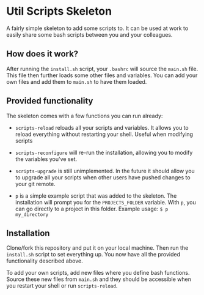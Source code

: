 # Util Scripts Skeleton

A fairly simple skeleton to add some scripts to. It can be
used at work to easily share some bash scripts between you 
and your colleagues.


## How does it work?

After running the `install.sh` script, your `.bashrc` will
source the `main.sh` file. This file then further loads
some other files and variables. You can add your own files
and add them to `main.sh` to have them loaded.


## Provided functionality

The skeleton comes with a few functions you can run
already:

 * `scripts-reload` reloads all your scripts and variables.
   It allows you to reload everything without restarting
   your shell. Useful when modifying scripts

 * `scripts-reconfigure` will re-run the installation,
   allowing you to modify the variables you've set.

 * `scripts-upgrade` is still unimplemented. In the future
   it should allow you to upgrade all your scripts when
   other users have pushed changes to your git remote.

 * `p` is a simple example script that was added to the
   skeleton. The installation will prompt you for the
   `PROJECTS_FOLDER` variable. With `p`, you can go 
   directly to a project in this folder. Example usage:
   `$ p my_directory`


## Installation

Clone/fork this repository and put it on your local
machine. Then run the `install.sh` script to set everything
up. You now have all the provided functionality described
above.

To add your own scripts, add new files where you define 
bash functions. Source these new files from `main.sh` and
they should be accessible when you restart your shell or
run `scripts-reload`.

